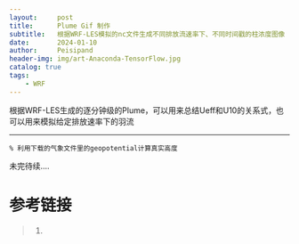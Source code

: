```yaml
---
layout:     post
title:      Plume Gif 制作
subtitle:   根据WRF-LES模拟的nc文件生成不同排放流速率下、不同时间戳的柱浓度图像
date:       2024-01-10
author:     Peisipand
header-img: img/art-Anaconda-TensorFlow.jpg
catalog: true
tags:
    - WRF
---
```




根据WRF-LES生成的逐分钟级的Plume，可以用来总结Ueff和U10的关系式，也可以用来模拟给定排放速率下的羽流


---

    % 利用下载的气象文件里的geopotential计算真实高度
    





未完待续....


# 参考链接

> 1. 